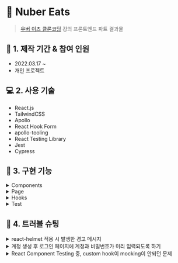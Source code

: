 # :pushpin: Nuber Eats

> [우버 이츠 클론코딩](https://nomadcoders.co/nuber-eats) 강의 프론트엔드 파트 결과물

## :calendar: 1. 제작 기간 & 참여 인원

- 2022.03.17 ~
- 개인 프로젝트

## :computer: 2. 사용 기술

- React.js
- TailwindCSS
- Apollo
- React Hook Form
- apollo-tooling
- React Testing Library
- Jest
- Cypress

## :dart: 3. 구현 기능

<details>
<summary>Components</summary>
<div markdown="1">

- [App](https://github.com/Soujiro-a/nuber-eats-frontend/blob/main/src/components/app.tsx)
- [Header](https://github.com/Soujiro-a/nuber-eats-frontend/blob/main/src/components/header.tsx)
- [Button](https://github.com/Soujiro-a/nuber-eats-frontend/blob/main/src/components/button.tsx)
- [Category Icon](https://github.com/Soujiro-a/nuber-eats-frontend/blob/main/src/components/category.tsx)
- [Error Form](https://github.com/Soujiro-a/nuber-eats-frontend/blob/main/src/components/form-error.tsx)
- [Display Page](https://github.com/Soujiro-a/nuber-eats-frontend/blob/main/src/components/page.tsx)
- [Restaurant](https://github.com/Soujiro-a/nuber-eats-frontend/blob/main/src/components/restaurant.tsx)

</div>
</details>

<details>
<summary>Page</summary>
<div markdown="1">

- [Logged-out-routers](https://github.com/Soujiro-a/nuber-eats-frontend/blob/main/src/routers/logged-out-router.tsx)
  - [404 Not Found](https://github.com/Soujiro-a/nuber-eats-frontend/blob/main/src/pages/404.tsx)
  - [Create Account](https://github.com/Soujiro-a/nuber-eats-frontend/blob/main/src/pages/create-account.tsx)
  - [Log in](https://github.com/Soujiro-a/nuber-eats-frontend/blob/main/src/pages/login.tsx)
- [Logged-in-routers](https://github.com/Soujiro-a/nuber-eats-frontend/blob/main/src/routers/logged-in-router.tsx)
  - User
    - [Confirm Email](https://github.com/Soujiro-a/nuber-eats-frontend/blob/main/src/pages/user/confirm-email.tsx)
    - [Edit Profile](https://github.com/Soujiro-a/nuber-eats-frontend/blob/main/src/pages/user/edit-profile.tsx)

</div>
</details>

<details>
<summary>Hooks</summary>
<div markdown="1">

- [useMe](https://github.com/Soujiro-a/nuber-eats-frontend/blob/main/src/hooks/useMe.tsx)
- [usePage](https://github.com/Soujiro-a/nuber-eats-frontend/blob/main/src/hooks/usePage.tsx)
- [useQueryParams](https://github.com/Soujiro-a/nuber-eats-frontend/blob/main/src/hooks/useQueryParams.tsx)

</div>
</details>

<details>
<summary>Test</summary>
<div markdown="1">

- Unit Test
  - Components
    - [App](https://github.com/Soujiro-a/nuber-eats-frontend/blob/main/src/components/__tests__/app.spec.tsx)
    - [Header](https://github.com/Soujiro-a/nuber-eats-frontend/blob/main/src/components/__tests__/header.spec.tsx)
    - [Button](https://github.com/Soujiro-a/nuber-eats-frontend/blob/main/src/components/__tests__/button.spec.tsx)
    - [Category Icon](https://github.com/Soujiro-a/nuber-eats-frontend/blob/main/src/components/__tests__/category.spec.tsx)
    - [Error Form](https://github.com/Soujiro-a/nuber-eats-frontend/blob/main/src/components/__tests__/form-error.spec.tsx)
    - [Display Page](https://github.com/Soujiro-a/nuber-eats-frontend/blob/main/src/components/__tests__/page.spec.tsx)
    - [Restaurant](https://github.com/Soujiro-a/nuber-eats-frontend/blob/main/src/components/__tests__/restaurant.spec.tsx)
  - Pages
- Cypress E2E Test
  - Auth
    - [Create Account](https://github.com/Soujiro-a/nuber-eats-frontend/blob/main/cypress/integration/auth/create-account.ts)
    - [Log in](https://github.com/Soujiro-a/nuber-eats-frontend/blob/main/cypress/integration/auth/login.ts)
  - User
    - [Edit Profile](https://github.com/Soujiro-a/nuber-eats-frontend/blob/main/cypress/integration/user/edit-profile.ts)

</div>
</details>

## :rotating_light: 4. 트러블 슈팅

<details>
<summary>react-helmet 적용 시 발생한 경고 메시지</summary>
<div markdown="1">

> Warning: Using UNSAFE_componentWillMount in strict mode is not recommended and may indicate bugs in your code.

strict mode에서 UNSAFE_componentWillMount를 사용하는걸 권장하지 않고, 가끔 내 코드에서 버그가 발생할 수도 있다는 문구다.

마침 내 상황이랑 똑같은 오류를 작성해준 [블로그](https://ywtechit.tistory.com/174) 포스팅이 있었다.

기존에 `react-helmet`패키지를 사용하여 구성했었는데, `react-helmet-async`패키지로 바꾸어서 Helmet 태그 위에 HelmetProvider 태그로 감싸주어 경고 메시지를 지울 수 있었다.

</div>
</details>

<details>
<summary>계정 생성 후 로그인 페이지에 계정과 비밀번호가 미리 입력되도록 하기</summary>
<div markdown="1">

해당 프로젝트에서는 react-router-dom v6을 쓰고 있기 때문에, useHistory를 더 이상 지원하지 않았고, useNavigate로 사용해야했다.
useNavigate의 첫번째 매개변수와, 두번째 매개변수의 replace 옵션을 활용하여 원하는 url로 이동할 수 있다.
이동할 때, 두번째 매개변수의 state 옵션을 사용하여, 원하는 값들을 특정 url로 이동할 때 같이 넘겨줄 수 있다.
이것을 사용할 컴포넌트 쪽에서 useLocation으로 값을 받아서 사용할 수 있다.

그런데, typescript로 구성하고 있다보니, 처음 타입 설정에 문제가 있어서 제대로 적용되지가 않는 오류가 났었다.
createAccount에서 넘겨준 값들을 form의 기본값으로 설정해주려고했는데, Location 클래스의 state 옵션은 기본적으로 unknown으로 설정되어 있기 때문에, 타입 에러가 발생했었다.
그래서 state 옵션의 타입 설정을 위한 인터페이스를 만들어주어, useLocation을 불러올 때 as를 이용해 인터페이스를 붙여주었다.

결과적으로, useLocation으로 불러온 변수에 state 값이 있으면 넣어주고, 없으면 빈 값으로 설정되게끔 하였다.

</div>
</details>

<details>
<summary>React Component Testing 중, custom hook이 mocking이 안되던 문제</summary>
<div markdown="1">

apollo client의 useQuery를 사용하는 custom hook을 사용중인데, 로그인 라우터들을 테스팅할 때 문제가 발생했었다.
로그인 라우터들은 해당 페이지가 렌더링되자마자, useQuery를 사용하여 사용자 정보를 가져오는 쿼리를 보내 정보를 받아오게끔 하고 있는데, 해당 쿼리 값을 mocking이 되지 않는 문제가 발생했다.

처음에는 Header 컴포넌트를 테스팅할 때 처럼 mockedProvider를 사용하여, 쿼리 값을 mocking하려고 했다. ([참고 링크](https://github.com/Soujiro-a/nuber-eats-frontend/blob/e66fef1e65b1f1775393205213e960ee30762474/src/components/__tests__/header.spec.tsx#L10))
그런데, Header 컴포넌트 단일 테스트처럼 쿼리 하나만 mocking 하는거면 상관이 없는데, 버튼을 클릭하여 다른 쿼리를 보내는 작업도 있었기 때문에, 해당 쿼리 값도 mocking 해주어야해서, 해당 방법을 사용하기에 적절하지 않았고, 잘 되지도 않았다.

꽤나 오랫동안 고민했던 문제였지만, 의외로 해결방법은 간단했다.
페이지를 render하기전에 미리 쿼리에 mocking할 값을 설정해두는 것이었다.

이 방법을 바로 떠올리지 못한 이유는, 이전의 페이지나 컴포넌트들을 테스팅할때는 (mockedProvider를 사용하지 않았을 때를 제외하고) 페이지가 렌더링되자마자 쿼리를 보낸 적이 없어서 항상 렌더링 후에 쿼리 값을 mocking하는 작업을 해주었었기때문에, 유연한 사고를 하지 못했던게 원인이라고 생각된다.

</div>
</details>
